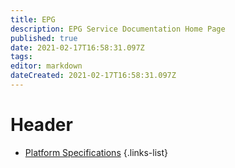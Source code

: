 ```yaml
---
title: EPG
description: EPG Service Documentation Home Page
published: true
date: 2021-02-17T16:58:31.097Z
tags: 
editor: markdown
dateCreated: 2021-02-17T16:58:31.097Z
---
```


# Header

- [Platform Specifications](/epg/platform-specifications)
{.links-list}